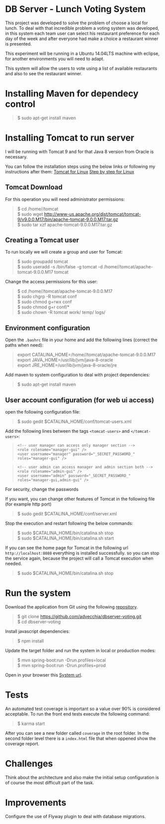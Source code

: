 # DB Server - Lunch Voting System
This project was developed to solve the problem of choose a local for lunch. To deal with that incredible problem a voting system was developed, in this system each team user can select his restaurant preference for each day of the week and after everyone had make a choice a restaurant winner is presented.

This experiment will be running in a Ubuntu 14.04LTS machine with eclipse, for another environments you will need to adapt.

This system will allow the users to vote using a list of available restaurants and also to see the restaurant winner.

# Installing Maven for dependecy control
> $ sudo apt-get install maven

# Installing Tomcat to run server
I will be running with Tomcat 9 and for that Java 8 version from Oracle is necessary.

You can follow the installation steps using the below links or following my instructions after them: 
[Tomcat for Linux](https://tomcat.apache.org/tomcat-9.0-doc/setup.html "Installing Tomcat")
[Step by step for Linux](http://askubuntu.com/questions/777342/how-to-install-tomcat-9 "Tutorial")

## Tomcat Download
For this operation you will need administrator permissions:

> $ cd /home/<your-user-account>/tomcat  
> $ sudo wget http://www-us.apache.org/dist/tomcat/tomcat-9/v9.0.0.M17/bin/apache-tomcat-9.0.0.M17.tar.gz  
> $ sudo tar xzf apache-tomcat-9.0.0.M17.tar.gz  

## Creating a Tomcat user
To run locally we will create a group and user for Tomcat:

> $ sudo groupadd tomcat  
> $ sudo useradd -s /bin/false -g tomcat -d /home/<your-user-account>/tomcat/apache-tomcat-9.0.0.M17 tomcat  

Change the access permissions for this user:

> $ cd /home/<your-user-account>/tomcat/apache-tomcat-9.0.0.M17  
> $ sudo chgrp -R tomcat conf  
> $ sudo chmod g+rwx conf  
> $ sudo chmod g+r conf/*  
> $ sudo chown -R tomcat work/ temp/ logs/  

## Environment configuration
Open the `.bashrc` file in your home and add the following lines (correct the paths when need):

> export CATALINA_HOME=/home/<your-user-account>/tomcat/apache-tomcat-9.0.0.M17  
> export JAVA_HOME=/usr/lib/jvm/java-8-oracle  
> export JRE_HOME=/usr/lib/jvm/java-8-oracle/jre  

Add maven to system configuration to deal with project dependencies:  
> $ sudo apt-get install maven  

## User account configuration (for web ui access)
open the following configuration file:
> $ sudo gedit $CATALINA_HOME/conf/tomcat-users.xml  

Add the following lines between the tags `<tomcat-users>` and `</tomcat-users>`:
> `<!-- user manager can access only manager section -->`  
> `<role rolename="manager-gui" />`  
> `<user username="manager" password="_SECRET_PASSWORD_" roles="manager-gui" />`  

> `<!-- user admin can access manager and admin section both -->`  
> `<role rolename="admin-gui" />`  
> `<user username="admin" password="_SECRET_PASSWORD_" roles="manager-gui,admin-gui" />`  

For security, change the passwords

If you want, you can change other features of Tomcat in the following file (for example http port)
> $ sudo gedit $CATALINA_HOME/conf/server.xml  

Stop the execution and restart following the below commands:
> $ sudo $CATALINA_HOME/bin/catalina.sh stop  
> $ sudo $CATALINA_HOME/bin/catalina.sh start  

If you can see the home page for Tomcat in the following url `http://localhost:8080` everything is installed successfully. so you can stop the service again, because the project will call a Tomcat execution when needed.
> $ sudo $CATALINA_HOME/bin/catalina.sh stop  

# Run the system
Download the application from Git using the following [repository](https://github.com/advecchia/dbserver-voting.git "Repository Download").
> $ git clone https://github.com/advecchia/dbserver-voting.git  
> $ cd dbserver-voting  

Install javascript dependencies:  
> $ npm install  

Update the target folder and run the system in local or production modes:  
> $ mvn spring-boot:run -Drun.profiles=local  
> $ mvn spring-boot:run -Drun.profiles=prod  

Open in your browser this [System url](http://localhost:8080/voting).

# Tests
An automated test coverage is important so a value over 90% is considered acceptable.
To run the front end tests execute the following command:
> $ karma start  

After you can see a new folder called `coverage` in the root folder. In the second folder level there is a `index.html` file that when oppened show the coverage report.

# Challenges
Think about the architecture and also make the initial setup configuration is of course the most difficult part of the task.

# Improvements
Configure the use of Flyway plugin to deal with database migrations.
